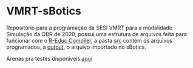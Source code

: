 # VMRT-sBotics
Repositório para a programação da SESI VMRT para a modalidade Simulação da OBR de 2020,  possui uma estrutura de arquivos feita para funcionar com o [R-Educ Compiler](https://github.com/Eduardo-Barreto/R-EducCompiler), a pasta [src](./src) contém os arquivos programados, a [output](./output), o arquivo importado no sBotics.

Arenas pra testes disponíveis [aqui](https://github.com/Eduardo-Barreto/Arenas-Estaduais-OBR-2020)